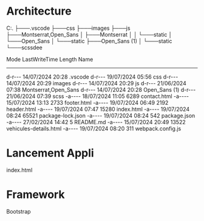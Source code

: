 # Architecture

C:.
├───.vscode
├───css
├───images
├───js
├───Montserrat,Open_Sans
│   ├───Montserrat
│   │   └───static
│   └───Open_Sans
│       └───static
├───Open_Sans (1)
│   └───static
└───scssdee

Mode                 LastWriteTime         Length Name
----                 -------------         ------ ----
d-r---        14/07/2024     20:28                .vscode
d-r---        19/07/2024     05:56                css
d-r---        14/07/2024     20:29                images
d-r---        14/07/2024     20:29                js
d-r---        21/06/2024     07:38                Montserrat,Open_Sans
d-r---        14/07/2024     20:28                Open_Sans (1)
d-r---        21/06/2024     07:39                scss
-a----        18/07/2024     11:05           6289 contact.html
-a----        15/07/2024     13:13           2733 footer.html
-a----        19/07/2024     06:49           2192 header.html
-a----        19/07/2024     07:47          15280 index.html
-a----        19/07/2024     08:24          65521 package-lock.json
-a----        19/07/2024     08:24            542 package.json
-a----        27/02/2024     14:42              5 README.md
-a----        15/07/2024     20:49          13522 vehicules-details.html
-a----        19/07/2024     08:20            311 webpack.config.js

# Lancement Appli
index.html

# Framework
Bootstrap

